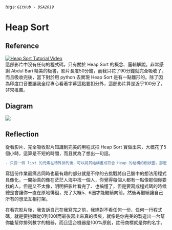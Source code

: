 ###### tags: `GitHub - DSA2019`
# Heap Sort
## Reference
[![Heap Sort Tutorial Video](https://i1.ytimg.com/vi/HqPJF2L5h9U/hqdefault.jpg)](https://www.youtube.com/watch?v=HqPJF2L5h9U)
<br>
這部影片中沒有任何的程式碼，只有關於 Heap Sort 的概念、邏輯解說。非常感謝 Abdul Bari 精美的板書，影片長度50分鐘，而我只花了90分鐘就完全吸收了，而且吸收完後，當下對於用 python 去實現 Heap Sort 是有一點雛形的。除了因為印度口音要讓我全程專心看著字幕這點要扣分外，這部影片算是近乎100分了，非常推薦。
## Diagram
![](https://i.imgur.com/xpZCoTh.jpg)

## Reflection
從看影片、完全吸收影片知識到完美的用程式把 Heap Sort 實做出來，大概花了5個小時，這算是不短的時間，而且就為了想出一句話。
<br>
```diff
- 只要一個 list 的元素在特殊排列後，可以將其結構畫成符合 Heap 的結構的樹狀圖，那麼這個 list 就是一個 Heap 。
```

寫這份作業最痛苦同時也最有趣的部分就是不停的去挑戰將自己腦中的想法用程式具像化，一開始真的像在茫茫人海中找一個人，你覺得每個人都有一點像那個你要找的人，但是又不太像，明明把影片看完了、也搞懂了，但是要寫成程式碼的時候總是會讓你一直在原地徘徊，兜了大概5、6圈才能繼續向前，然後再繼續讓自己所有的想法互相打架。
<br>

在看完影片後，我告訴自己在我寫完之前，我絕對不看任何一份、任何一行程式碼，就是要挑戰從0到100!而最後寫出來真的很爽，就像是你完美的製造出一台幫你能幫你排列數字的機器，而且這台機器是100%原創，註冊商標就是你的名字。
